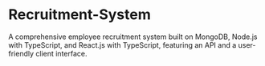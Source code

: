 # Recruitment-System
A comprehensive employee recruitment system built on MongoDB, Node.js with TypeScript, and React.js with TypeScript, featuring an API and a user-friendly client interface.
